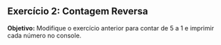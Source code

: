## Exercício 2: Contagem Reversa
**Objetivo:** Modifique o exercício anterior para contar de 5 a 1 e imprimir cada número no console.
 
